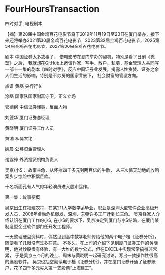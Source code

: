# FourHoursTransaction
四时对手, 电视剧本



【摘】第28届中国金鸡百花电影节将于2019年11月19日至23日在厦门举办，接下来还将举办2021第30届金鸡百花电影节，2023第32届金鸡百花电影节，2025第34届金鸡百花电影节，2027第36届金鸡百花电影节。

剧本
中国证券太多故事了， 借电影节在厦门举办的契机，特别是看了日剧《秃鹫》之后， 我就想在GitHub上邀请作家、写手、散户、私募，基金管理人共同写一部十一集的剧本《四时对手》，反应中国证券业发展，揭露人性贪婪、证券之余人们生活的影响，特别是不炒房的国家背景下， 社会财富的管理方向。

点谱
黄磊 央行行长

涂磊 国家队国家财富守卫，正义立场

郭德纲  中信证券懂事，反面人物

刘德华 厦门证券总经理

黄晓明 厦门证券工作人员

黄渤 私募大佬

姚晨 公募资金管理人

谢霆锋 外资投资机构负责人

吴京/小S： 故事主角，从怀揣四千多元到两百亿的牛散， 从三次惊天动地的收购案步步惊险中积累巨款。

十名新面孔有人气的年轻演员进入股市运作。



第一集：故事梗概

吴京出生在福建农村，在某211大学数学系毕业，职业是深圳大型软件企业高级开发人员，2008年金融危机爆发，深圳、东莞许多工厂迁到长三角。 吴京经家人介绍认识在厦门工作的小S,  在小S的要求下，吴京决定到厦门与小S结婚，在厦门某制造型企业软件部门任开发工程师。 

一天整理硬盘资料时，偶然见到高中数学老师传给他的两个电子档《证券分析》，随便看了几眼没有过多在意。 不多久，在上司的介绍下见到厦门证券工作的黄晓明，他对炒股很有经验，有一大堆的数学公式，但在EXCEL中实现常常搞得非常累， 于是吴京三个月的晚上、周末与黄晓明一起研究讨论，写出一款操作性很高的选股软件。 吴京也抽空阅读电子档《证券分析》，并在厦门证券开通了证券账户，花了四千多元买入第一支股票“上海建工”。

